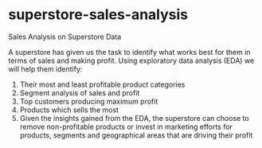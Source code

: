 # superstore-sales-analysis
Sales Analysis on Superstore Data

 
A superstore has given us the task to identify what works best for them in terms of sales and making profit. Using exploratory data analysis (EDA) we will help them identify:
1. Their most and least profitable product categories
2. Segment analysis of sales and profit
3. Top customers producing maximum profit
4. Products which sells the most
5. Given the insights gained from the EDA, the superstore can choose to remove non-profitable products or invest in marketing efforts for products, segments and geographical areas that are driving their profit
